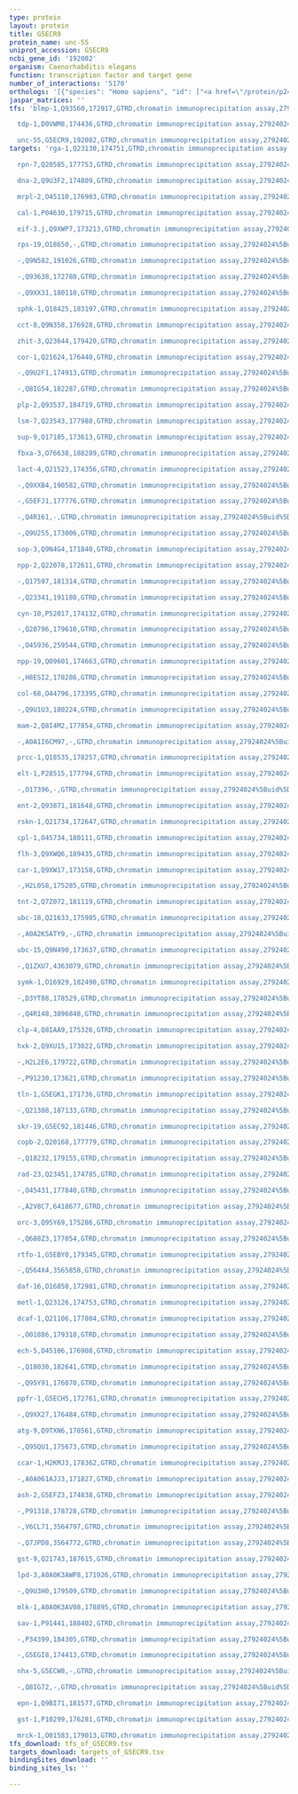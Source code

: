 ```yaml
---
type: protein
layout: protein
title: G5ECR9
protein_name: unc-55
uniprot_accession: G5ECR9
ncbi_gene_id: '192082'
organism: Caenorhabditis elegans
function: transcription factor and target gene
number_of_interactions: '5170'
orthologs: '[{"species": "Homo sapiens", "id": ["<a href=\"/protein/p24468\">P24468</a>", "<a href=\"/protein/p10588\">P10588</a>", "<a href=\"/protein/p10589\">P10589</a>"]}, {"species": "Mus musculus", "id": ["<a href=\"/protein/q32ny6\">Q32NY6</a>", "<a href=\"/protein/p43135\">P43135</a>", "<a href=\"/protein/p43136\">P43136</a>"]}, {"species": "Rattus norvegicus", "id": ["<a href=\"/protein/o09018\">O09018</a>", "<a href=\"/protein/f1lp04\">F1LP04</a>", "<a href=\"/protein/f2z3s9\">F2Z3S9</a>"]}, {"species": "Drosophila melanogaster", "id": ["P16375"]}, {"species": "Danio rerio", "id": ["<a href=\"/protein/q06725\">Q06725</a>", "<a href=\"/protein/q6p117\">Q6P117</a>", "<a href=\"/protein/q6p115\">Q6P115</a>", "<a href=\"/protein/q6ph18\">Q6PH18</a>", "<a href=\"/protein/q06726\">Q06726</a>"]}]'
jaspar_matrices: ''
tfs: 'blmp-1,Q93560,172917,GTRD,chromatin immunoprecipitation assay,27924024%5Buid%5D,No

  tdp-1,D0VWM8,174436,GTRD,chromatin immunoprecipitation assay,27924024%5Buid%5D,No

  unc-55,G5ECR9,192082,GTRD,chromatin immunoprecipitation assay,27924024%5Buid%5D,No'
targets: 'rga-1,Q23130,174751,GTRD,chromatin immunoprecipitation assay,27924024%5Buid%5D,No

  rpn-7,Q20585,177753,GTRD,chromatin immunoprecipitation assay,27924024%5Buid%5D,No

  dna-2,Q9U3F2,174809,GTRD,chromatin immunoprecipitation assay,27924024%5Buid%5D,No

  mrpl-2,O45110,176903,GTRD,chromatin immunoprecipitation assay,27924024%5Buid%5D,No

  cal-1,P04630,179715,GTRD,chromatin immunoprecipitation assay,27924024%5Buid%5D,No

  eif-3.j,Q9XWP7,173213,GTRD,chromatin immunoprecipitation assay,27924024%5Buid%5D,No

  rps-19,O18650,-,GTRD,chromatin immunoprecipitation assay,27924024%5Buid%5D,No

  -,Q9N582,191026,GTRD,chromatin immunoprecipitation assay,27924024%5Buid%5D,No

  -,Q93638,172780,GTRD,chromatin immunoprecipitation assay,27924024%5Buid%5D,No

  -,Q9XX31,180110,GTRD,chromatin immunoprecipitation assay,27924024%5Buid%5D,No

  sphk-1,Q18425,183197,GTRD,chromatin immunoprecipitation assay,27924024%5Buid%5D,No

  cct-8,Q9N358,176928,GTRD,chromatin immunoprecipitation assay,27924024%5Buid%5D,No

  zhit-3,Q23644,179420,GTRD,chromatin immunoprecipitation assay,27924024%5Buid%5D,No

  cor-1,Q21624,176440,GTRD,chromatin immunoprecipitation assay,27924024%5Buid%5D,No

  -,Q9U2F1,174913,GTRD,chromatin immunoprecipitation assay,27924024%5Buid%5D,No

  -,Q8IG54,182287,GTRD,chromatin immunoprecipitation assay,27924024%5Buid%5D,No

  plp-2,Q93537,184719,GTRD,chromatin immunoprecipitation assay,27924024%5Buid%5D,No

  lsm-7,Q23543,177988,GTRD,chromatin immunoprecipitation assay,27924024%5Buid%5D,No

  sup-9,O17185,173613,GTRD,chromatin immunoprecipitation assay,27924024%5Buid%5D,No

  fbxa-3,O76638,188289,GTRD,chromatin immunoprecipitation assay,27924024%5Buid%5D,No

  lact-4,Q21523,174356,GTRD,chromatin immunoprecipitation assay,27924024%5Buid%5D,No

  -,Q9XXB4,190582,GTRD,chromatin immunoprecipitation assay,27924024%5Buid%5D,No

  -,G5EFJ1,177776,GTRD,chromatin immunoprecipitation assay,27924024%5Buid%5D,No

  -,Q4R161,-,GTRD,chromatin immunoprecipitation assay,27924024%5Buid%5D,No

  -,Q9U255,173006,GTRD,chromatin immunoprecipitation assay,27924024%5Buid%5D,No

  sop-3,Q9N4G4,171840,GTRD,chromatin immunoprecipitation assay,27924024%5Buid%5D,No

  npp-2,Q22078,172611,GTRD,chromatin immunoprecipitation assay,27924024%5Buid%5D,No

  -,Q17597,181314,GTRD,chromatin immunoprecipitation assay,27924024%5Buid%5D,No

  -,Q23341,191180,GTRD,chromatin immunoprecipitation assay,27924024%5Buid%5D,No

  cyn-10,P52017,174132,GTRD,chromatin immunoprecipitation assay,27924024%5Buid%5D,No

  -,Q20796,179610,GTRD,chromatin immunoprecipitation assay,27924024%5Buid%5D,No

  -,O45936,259544,GTRD,chromatin immunoprecipitation assay,27924024%5Buid%5D,No

  npp-19,Q09601,174663,GTRD,chromatin immunoprecipitation assay,27924024%5Buid%5D,No

  -,H8ESI2,178286,GTRD,chromatin immunoprecipitation assay,27924024%5Buid%5D,No

  col-68,O44796,173395,GTRD,chromatin immunoprecipitation assay,27924024%5Buid%5D,No

  -,Q9U1U3,180224,GTRD,chromatin immunoprecipitation assay,27924024%5Buid%5D,No

  mam-2,Q8I4M2,177854,GTRD,chromatin immunoprecipitation assay,27924024%5Buid%5D,No

  -,A0A1I6CM97,-,GTRD,chromatin immunoprecipitation assay,27924024%5Buid%5D,No

  prcc-1,Q18535,178257,GTRD,chromatin immunoprecipitation assay,27924024%5Buid%5D,No

  elt-1,P28515,177794,GTRD,chromatin immunoprecipitation assay,27924024%5Buid%5D,No

  -,O17396,-,GTRD,chromatin immunoprecipitation assay,27924024%5Buid%5D,No

  ent-2,Q93871,181648,GTRD,chromatin immunoprecipitation assay,27924024%5Buid%5D,No

  rskn-1,Q21734,172647,GTRD,chromatin immunoprecipitation assay,27924024%5Buid%5D,No

  cpl-1,O45734,180111,GTRD,chromatin immunoprecipitation assay,27924024%5Buid%5D,No

  flh-3,Q9XWQ6,189435,GTRD,chromatin immunoprecipitation assay,27924024%5Buid%5D,No

  car-1,Q9XW17,173158,GTRD,chromatin immunoprecipitation assay,27924024%5Buid%5D,No

  -,H2L0S8,175285,GTRD,chromatin immunoprecipitation assay,27924024%5Buid%5D,No

  tnt-2,Q7Z072,181119,GTRD,chromatin immunoprecipitation assay,27924024%5Buid%5D,No

  ubc-18,Q21633,175985,GTRD,chromatin immunoprecipitation assay,27924024%5Buid%5D,No

  -,A0A2K5ATY9,-,GTRD,chromatin immunoprecipitation assay,27924024%5Buid%5D,No

  ubc-15,Q9N490,173637,GTRD,chromatin immunoprecipitation assay,27924024%5Buid%5D,No

  -,Q1ZXU7,4363079,GTRD,chromatin immunoprecipitation assay,27924024%5Buid%5D,No

  symk-1,O16929,182490,GTRD,chromatin immunoprecipitation assay,27924024%5Buid%5D,No

  -,D3YT88,178529,GTRD,chromatin immunoprecipitation assay,27924024%5Buid%5D,No

  -,Q4R148,3896848,GTRD,chromatin immunoprecipitation assay,27924024%5Buid%5D,No

  clp-4,Q8IAA9,175326,GTRD,chromatin immunoprecipitation assay,27924024%5Buid%5D,No

  hxk-2,Q9XU15,173022,GTRD,chromatin immunoprecipitation assay,27924024%5Buid%5D,No

  -,H2L2E6,179722,GTRD,chromatin immunoprecipitation assay,27924024%5Buid%5D,No

  -,P91230,173621,GTRD,chromatin immunoprecipitation assay,27924024%5Buid%5D,No

  tln-1,G5EGK1,171736,GTRD,chromatin immunoprecipitation assay,27924024%5Buid%5D,No

  -,Q21308,187133,GTRD,chromatin immunoprecipitation assay,27924024%5Buid%5D,No

  skr-19,G5EC92,181446,GTRD,chromatin immunoprecipitation assay,27924024%5Buid%5D,No

  copb-2,Q20168,177779,GTRD,chromatin immunoprecipitation assay,27924024%5Buid%5D,No

  -,Q18232,179155,GTRD,chromatin immunoprecipitation assay,27924024%5Buid%5D,No

  rad-23,Q23451,174785,GTRD,chromatin immunoprecipitation assay,27924024%5Buid%5D,No

  -,O45431,177840,GTRD,chromatin immunoprecipitation assay,27924024%5Buid%5D,No

  -,A2V8C7,6418677,GTRD,chromatin immunoprecipitation assay,27924024%5Buid%5D,No

  orc-3,Q95Y69,175286,GTRD,chromatin immunoprecipitation assay,27924024%5Buid%5D,No

  -,Q688Z3,177054,GTRD,chromatin immunoprecipitation assay,27924024%5Buid%5D,No

  rtfo-1,G5EBY0,179345,GTRD,chromatin immunoprecipitation assay,27924024%5Buid%5D,No

  -,Q564X4,3565858,GTRD,chromatin immunoprecipitation assay,27924024%5Buid%5D,No

  daf-16,O16850,172981,GTRD,chromatin immunoprecipitation assay,27924024%5Buid%5D,No

  metl-1,Q23126,174753,GTRD,chromatin immunoprecipitation assay,27924024%5Buid%5D,No

  dcaf-1,Q21106,177804,GTRD,chromatin immunoprecipitation assay,27924024%5Buid%5D,No

  -,O01886,179318,GTRD,chromatin immunoprecipitation assay,27924024%5Buid%5D,No

  ech-5,O45106,176908,GTRD,chromatin immunoprecipitation assay,27924024%5Buid%5D,No

  -,Q18030,182641,GTRD,chromatin immunoprecipitation assay,27924024%5Buid%5D,No

  -,Q95Y91,176070,GTRD,chromatin immunoprecipitation assay,27924024%5Buid%5D,No

  ppfr-1,G5ECH5,172761,GTRD,chromatin immunoprecipitation assay,27924024%5Buid%5D,No

  -,Q9XX27,176484,GTRD,chromatin immunoprecipitation assay,27924024%5Buid%5D,No

  atg-9,Q9TXN6,178561,GTRD,chromatin immunoprecipitation assay,27924024%5Buid%5D,No

  -,Q95QU1,175673,GTRD,chromatin immunoprecipitation assay,27924024%5Buid%5D,No

  ccar-1,H2KMJ3,178362,GTRD,chromatin immunoprecipitation assay,27924024%5Buid%5D,No

  -,A0A061AJJ3,171827,GTRD,chromatin immunoprecipitation assay,27924024%5Buid%5D,No

  ash-2,G5EFZ3,174838,GTRD,chromatin immunoprecipitation assay,27924024%5Buid%5D,No

  -,P91318,178728,GTRD,chromatin immunoprecipitation assay,27924024%5Buid%5D,No

  -,V6CL71,3564797,GTRD,chromatin immunoprecipitation assay,27924024%5Buid%5D,No

  -,Q7JPD8,3564772,GTRD,chromatin immunoprecipitation assay,27924024%5Buid%5D,No

  gst-9,Q21743,187615,GTRD,chromatin immunoprecipitation assay,27924024%5Buid%5D,No

  lpd-3,A0A0K3AWP8,171926,GTRD,chromatin immunoprecipitation assay,27924024%5Buid%5D,No

  -,Q9U3H0,179509,GTRD,chromatin immunoprecipitation assay,27924024%5Buid%5D,No

  mlk-1,A0A0K3AV08,178895,GTRD,chromatin immunoprecipitation assay,27924024%5Buid%5D,No

  sav-1,P91441,188402,GTRD,chromatin immunoprecipitation assay,27924024%5Buid%5D,No

  -,P34399,184305,GTRD,chromatin immunoprecipitation assay,27924024%5Buid%5D,No

  -,G5EGI8,174413,GTRD,chromatin immunoprecipitation assay,27924024%5Buid%5D,No

  nhx-5,G5ECW8,-,GTRD,chromatin immunoprecipitation assay,27924024%5Buid%5D,No

  -,Q8IG72,-,GTRD,chromatin immunoprecipitation assay,27924024%5Buid%5D,No

  epn-1,Q9BI71,181577,GTRD,chromatin immunoprecipitation assay,27924024%5Buid%5D,No

  gst-1,P10299,176281,GTRD,chromatin immunoprecipitation assay,27924024%5Buid%5D,No

  mrck-1,O01583,179013,GTRD,chromatin immunoprecipitation assay,27924024%5Buid%5D,No'
tfs_download: tfs_of_G5ECR9.tsv
targets_download: targets_of_G5ECR9.tsv
bindingSites_download: ''
binding_sites_ls: ''

---
```


